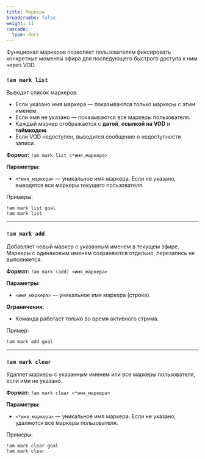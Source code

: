 ```yaml
---
title: Маркеры
breadcrumbs: false
weight: 11
cascade:
  type: docs
---
```


Функционал маркеров позволяет пользователям фиксировать конкретные моменты эфира для последующего быстрого доступа к ним через VOD.

### `!am mark list`
Выводит список маркеров.

- Если указано имя маркера — показываются только маркеры с этим именем.
- Если имя не указано — показываются все маркеры пользователя.
- Каждый маркер отображается с **датой**, **ссылкой на VOD** и **таймкодом**.
- Если VOD недоступен, выводится сообщение о недоступности записи.

**Формат:**
`!am mark list <*имя_маркера>`

**Параметры:**
- `<*имя_маркера>` — уникальное имя маркера. Если не указано, выводятся все маркеры текущего пользователя.

Примеры:
```text
!am mark list goal
!am mark list
```

---

### `!am mark add`
Добавляет новый маркер с указанным именем в текущем эфире.
Маркеры с одинаковым именем сохраняются отдельно, перезапись не выполняется.

**Формат:**
`!am mark (add) <имя_маркера>`

**Параметры:**
- `<имя_маркера>` — уникальное имя маркера (строка).

**Ограничения:**
- Команда работает только во время активного стрима.

Пример:
```text
!am mark add goal
```

---

### `!am mark clear`
Удаляет маркеры с указанным именем или все маркеры пользователя, если имя не указано.

**Формат:**
`!am mark clear <*имя_маркера>`

**Параметры:**
- `<*имя_маркера>` — уникальное имя маркера. Если не указано, удаляются все маркеры пользователя.

Примеры:
```text
!am mark clear goal
!am mark clear
```